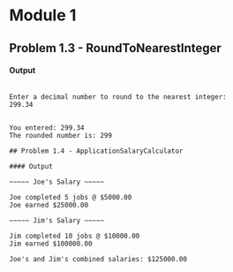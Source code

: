 # Module 1

## Problem 1.3 - RoundToNearestInteger

#### Output

~~~~~ Decimal to Rounded Integer Converter ~~~~~

Enter a decimal number to round to the nearest integer:
299.34


You entered: 299.34
The rounded number is: 299

## Problem 1.4 - ApplicationSalaryCalculator

#### Output

~~~~~ Joe's Salary ~~~~~

Joe completed 5 jobs @ $5000.00
Joe earned $25000.00

~~~~~ Jim's Salary ~~~~~

Jim completed 10 jobs @ $10000.00
Jim earned $100000.00

Joe's and Jim's combined salaries: $125000.00
